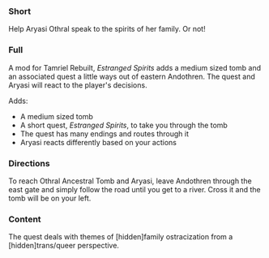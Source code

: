 ### Short

Help Aryasi Othral speak to the spirits of her family. Or not!

### Full

A mod for Tamriel Rebuilt, *Estranged Spirits* adds a medium sized tomb and an associated quest a little
ways out of eastern Andothren. The quest and Aryasi will react to the player's decisions.

Adds:
* A medium sized tomb
* A short quest, *Estranged Spirits*, to take you through the tomb
* The quest has many endings and routes through it
* Aryasi reacts differently based on your actions

### Directions

To reach Othral Ancestral Tomb and Aryasi, leave Andothren through the east gate and simply follow the road
until you get to a river. Cross it and the tomb will be on your left.

### Content

The quest deals with themes of [hidden]family ostracization from a [hidden]trans/queer perspective.
